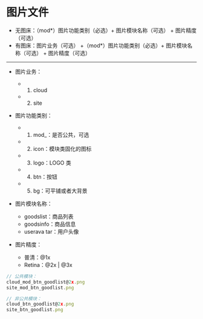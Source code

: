# 图片文件

- 无图床：（mod\*）图片功能类别（必选）+ 图片模块名称（可选） + 图片精度（可选）
- 有图床：图片业务（可选） +（mod\*）图片功能类别（必选）+ 图片模块名称（可选） + 图片精度（可选）

---

- 图片业务：
  - 1. cloud
  - 2. site
- 图片功能类别：

  - 1. mod\_：是否公共，可选
  - 2. icon：模块类固化的图标
  - 3. logo：LOGO 类
  - 4. btn：按钮
  - 5. bg：可平铺或者大背景

- 图片模块名称：

  - goodslist：商品列表
  - goodsinfo：商品信息
  - userava tar：用户头像

- 图片精度：
  - 普清：@1x
  - Retina：@2x | @3x

```js
// 公共模块：
cloud_mod_btn_goodlist@2x.png
site_mod_btn_goodlist.png

// 非公共模块：
cloud_btn_goodlist@2x.png
site_btn_goodlist.png
```

